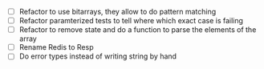 - [ ] Refactor to use bitarrays, they allow to do pattern matching
- [ ] Refactor paramterized tests to tell where which exact case is failing
- [ ] Refactor to remove state and do a function to parse the elements of the array
- [ ] Rename Redis to Resp
- [ ] Do error types instead of writing string by hand

